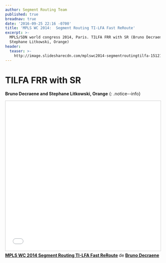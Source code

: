```yaml
---
author: Segment Routing Team
published: true
breadnav: true
date: '2016-09-25 22:16 -0700'
title: 'MPLS WC 2014:  Segment Routing TI-LFA Fast ReRoute'
excerpt: >-
  MPLS/SDN world congress 2014, Paris. TILFA FRR with SR (Bruno Decraene and
  Stephane Litkowski, Orange)
header:
  teaser: >-
    http://image.slidesharecdn.com/mplswc2014-segmentroutingtilfa-151216192029/95/mpls-wc-2014-segment-routing-tilfa-fast-reroute-1-638.jpg
---
```


# TILFA FRR with SR 

**Bruno Decraene and Stephane Litkowski, Orange**
{: .notice--info}


<iframe src="//www.slideshare.net/slideshow/embed_code/key/cKMY1g6bT2LGMn" width="595" height="485" frameborder="0" marginwidth="0" marginheight="0" scrolling="no" style="border:1px solid #CCC; border-width:1px; margin-bottom:5px; max-width: 100%;" allowfullscreen> </iframe> <div style="margin-bottom:5px"> <strong> <a href="//www.slideshare.net/BrunoDecraene/mpls-wcc-2014-segment-routing-tilfa-fast-reroute" title="MPLS WC 2014 Segment Routing TI-LFA Fast ReRoute" target="_blank">MPLS WC 2014 Segment Routing TI-LFA Fast ReRoute</a> </strong> de <strong><a target="_blank" href="//www.slideshare.net/BrunoDecraene">Bruno Decraene</a></strong> </div>
